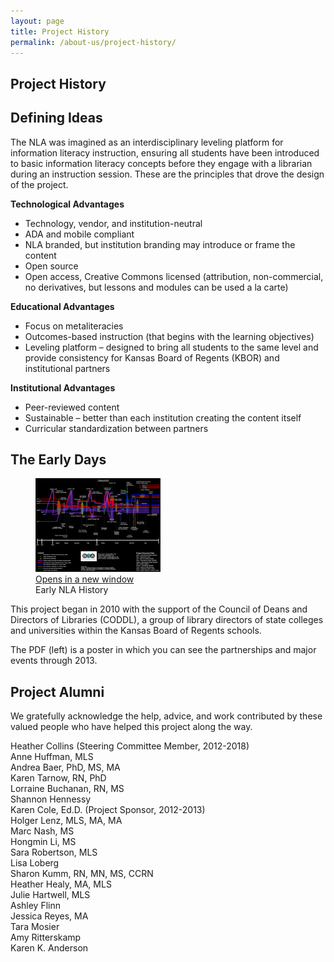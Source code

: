 ```yaml
---
layout: page
title: Project History
permalink: /about-us/project-history/
---
```


## Project History
<div class="entry-content" itemprop="articleBody">
    <div class="title">
        <h2>Defining Ideas</h2>
    </div>
    <div class="contentbox">
        <p>The NLA was imagined as an interdisciplinary leveling platform for information literacy instruction, ensuring all students have been introduced to basic information literacy concepts before they engage with a librarian during an instruction session. These are the principles that drove the design of the project.</p>
        <p><strong>Technological Advantages</strong></p>
        <ul>
            <li>Technology, vendor, and institution-neutral</li>
            <li>ADA and mobile compliant</li>
            <li>NLA branded, but institution branding may introduce or frame the content</li>
            <li>Open source</li>
            <li>Open access, Creative Commons licensed (attribution, non-commercial, no derivatives, but lessons and modules can be used a la carte)</li>
        </ul>
        <p><strong>Educational Advantages</strong></p>
        <ul>
            <li>Focus on metaliteracies</li>
            <li>Outcomes-based instruction (that begins with the learning objectives)</li>
            <li>Leveling platform – designed to bring all students to the same level and provide consistency for Kansas Board of Regents (KBOR) and institutional partners</li>
        </ul>
        <p><strong>Institutional Advantages</strong></p>
        <ul>
            <li>Peer-reviewed content</li>
            <li>Sustainable – better than each institution creating the content itself</li>
            <li>Curricular standardization between partners</li>
        </ul>
    </div>
    <div class="title">
        <h2>The Early Days</h2>
    </div>
    <div class="contentbox">
        <figure id="attachment_394" aria-describedby="caption-attachment-394" style="width: 200px" class="wp-caption alignleft">
            <a href="https://drive.google.com/file/d/0BwM-a2HpG7iBVWpySUgxaGdvS28/view" target="_blank" rel="noopener"><img decoding="async" class="wp-image-394 size-full" src="/assets/images/nlahistory.jpg" alt="timeline of NLA events. Link goes to PDF." width="200" height="150"><span class="icon-webfont fa-external-link" aria-hidden="true"></span><span class="screen-reader-text">Opens in a new window</span></a>
            <figcaption id="caption-attachment-394" class="wp-caption-text">Early NLA History</figcaption>
        </figure>
        <p>This project began in 2010 with the support of the Council of Deans and Directors of Libraries (CODDL), a group of library directors of state colleges and universities within the Kansas Board of Regents schools.</p>
        <p>The PDF (left) is a poster in which you can see the partnerships and major events through 2013.</p>
    </div>
    <div class="title">
        <h2>Project Alumni</h2>
    </div>
    <div class="contentbox">
        <p>We gratefully acknowledge the help, advice, and work contributed by these valued people who have helped this project along the way.</p>
        <p>Heather Collins (Steering Committee Member, 2012-2018)<br>
            Anne Huffman, MLS<br>
            Andrea Baer, PhD, MS, MA<br>
            Karen Tarnow, RN, PhD<br>
            Lorraine Buchanan, RN, MS<br>
            Shannon Hennessy<br>
            Karen Cole, Ed.D. (Project Sponsor, 2012-2013)<br>
            Holger Lenz, MLS, MA, MA<br>
            Marc Nash, MS<br>
            Hongmin Li, MS<br>
            Sara Robertson, MLS<br>
            Lisa Loberg<br>
            Sharon Kumm, RN, MN, MS, CCRN<br>
            Heather Healy, MA, MLS<br>
            Julie Hartwell, MLS<br>
            Ashley Flinn<br>
            Jessica Reyes, MA<br>
            Tara Mosier<br>
            Amy Ritterskamp<br>
            Karen K. Anderson
        </p>
    </div>
</div>
